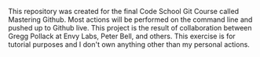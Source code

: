This repository was created for the final Code School Git Course called Mastering Github.  Most actions will be performed on the command line and pushed up to Github live.  This project is the result of collaboration between Gregg Pollack at Envy Labs, Peter Bell, and others.  This exercise is for tutorial purposes and I don't own anything other than my personal actions.
